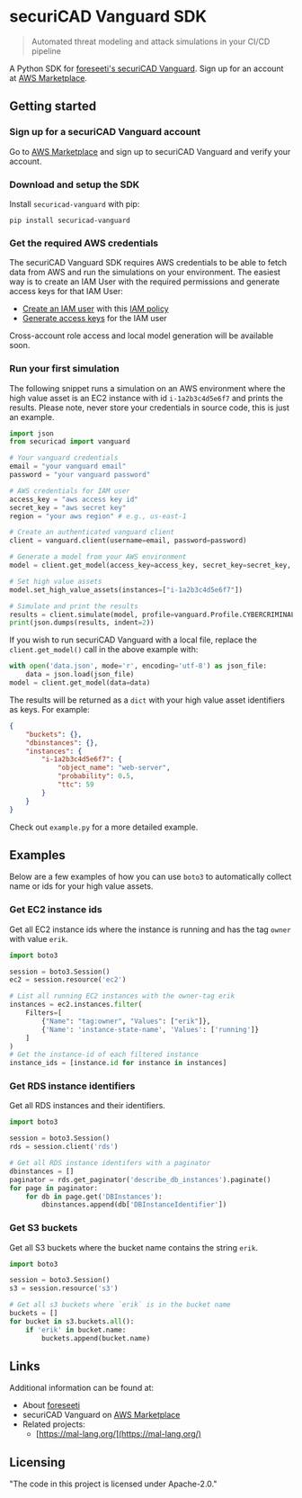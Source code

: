 # securiCAD Vanguard SDK
> Automated threat modeling and attack simulations in your CI/CD pipeline

A Python SDK for [foreseeti's securiCAD Vanguard](https://foreseeti.com/securicad-vanguard-for-aws/). Sign up for an account at [AWS Marketplace](https://aws.amazon.com/marketplace/pp/B08424ZMPS).

## Getting started

### Sign up for a securiCAD Vanguard account
Go to [AWS Marketplace](https://aws.amazon.com/marketplace/pp/B08424ZMPS) and sign up to securiCAD Vanguard and verify your account.

### Download and setup the SDK
Install `securicad-vanguard` with pip:
```shell
pip install securicad-vanguard
```

### Get the required AWS credentials
The securiCAD Vanguard SDK requires AWS credentials to be able to fetch data from AWS and run the simulations on your environment. The easiest way is to create an IAM User with the required permissions and generate access keys for that IAM User:
* [Create an IAM user](https://docs.aws.amazon.com/IAM/latest/UserGuide/id_users_create.html) with this [IAM policy](https://vanguard.securicad.com/iam_policy.json)
* [Generate access keys](https://docs.aws.amazon.com/IAM/latest/UserGuide/id_credentials_access-keys.html) for the IAM user

Cross-account role access and local model generation will be available soon.

### Run your first simulation
The following snippet runs a simulation on an AWS environment where the high value asset is an EC2 instance with id `i-1a2b3c4d5e6f7` and prints the results. Please note, never store your credentials in source code, this is just an example.
```python
import json
from securicad import vanguard

# Your vanguard credentials
email = "your vanguard email"
password = "your vanguard password"

# AWS credentials for IAM user
access_key = "aws access key id"
secret_key = "aws secret key"
region = "your aws region" # e.g., us-east-1

# Create an authenticated vanguard client
client = vanguard.client(username=email, password=password)

# Generate a model from your AWS environment
model = client.get_model(access_key=access_key, secret_key=secret_key, region=region)

# Set high value assets
model.set_high_value_assets(instances=["i-1a2b3c4d5e6f7"])

# Simulate and print the results
results = client.simulate(model, profile=vanguard.Profile.CYBERCRIMINAL)
print(json.dumps(results, indent=2))

```

If you wish to run securiCAD Vanguard with a local file, replace the `client.get_model()` call in the above example with:

```python
with open('data.json', mode='r', encoding='utf-8') as json_file:
    data = json.load(json_file)
model = client.get_model(data=data)

```

The results will be returned as a `dict` with your high value asset identifiers as keys. For example:
```json
{
    "buckets": {},
    "dbinstances": {},
    "instances": {
        "i-1a2b3c4d5e6f7": {
            "object_name": "web-server",
            "probability": 0.5,
            "ttc": 59
        }
    }
}
```
Check out `example.py` for a more detailed example.

## Examples
Below are a few examples of how you can use `boto3` to automatically collect name or ids for your high value assets.

### Get EC2 instance ids
Get all EC2 instance ids where the instance is running and has the tag `owner` with value `erik`.

```python
import boto3

session = boto3.Session()
ec2 = session.resource('ec2')

# List all running EC2 instances with the owner-tag erik
instances = ec2.instances.filter(
    Filters=[
        {"Name": "tag:owner", "Values": ["erik"]},
        {'Name': 'instance-state-name', 'Values': ['running']}
    ]
)
# Get the instance-id of each filtered instance
instance_ids = [instance.id for instance in instances]

```

### Get RDS instance identifiers
Get all RDS instances and their identifiers.

```python
import boto3

session = boto3.Session()
rds = session.client('rds')

# Get all RDS instance identifers with a paginator
dbinstances = []
paginator = rds.get_paginator('describe_db_instances').paginate()
for page in paginator:
    for db in page.get('DBInstances'):
        dbinstances.append(db['DBInstanceIdentifier'])

```

### Get S3 buckets
Get all S3 buckets where the bucket name contains the string `erik`.

```python
import boto3

session = boto3.Session()
s3 = session.resource('s3')

# Get all s3 buckets where `erik` is in the bucket name
buckets = []
for bucket in s3.buckets.all():
    if 'erik' in bucket.name:
        buckets.append(bucket.name)

```

## Links

Additional information can be found at:

- About [foreseeti](https://foreseeti.com/)
- securiCAD Vanguard on [AWS Marketplace](https://aws.amazon.com/marketplace/pp/foreseeti-securiCAD-Vanguard/B08424ZMPS)
- Related projects:
  - [https://mal-lang.org/](https://mal-lang.org/)

## Licensing

"The code in this project is licensed under Apache-2.0."
